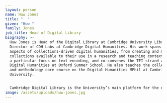 ```yaml
---
layout: person
name: Huw Jones
title: "  "
given: "Huw "
family: Jones
job_title: Head of Digital Library
biography: >-
  Huw Jones is Head of the Digital Library at Cambridge University Library, and
  Director of CDH Labs at Cambridge Digital Humanities. His work spans many
  aspects of collections-driven digital humanities, from creating and making
  collections available to their use in a research and teaching context. He has
  a particular focus on text encoding, and co-convenes the TEI strand at the
  Digital Humanities at Oxford Summer School. He also teaches the collections
  and methodology core course on the Digital Humanities MPhil at Cambridge
  University.


  Cambridge Digital Library is the University’s main platform for the digital humanities, containing almost 50,000 items ranging from the papers of Isaac Newton and Charles Darwin, to manuscript and photograph collections representing the global scope of the Cambridge's physical collections.
image: /assets/uploads/huw-jones.jpg
---
```

